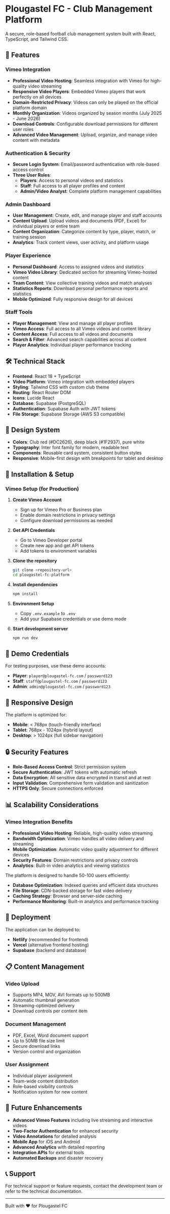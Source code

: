 # Plougastel FC - Club Management Platform

A secure, role-based football club management system built with React, TypeScript, and Tailwind CSS.

## 🚀 Features

### Vimeo Integration
- **Professional Video Hosting**: Seamless integration with Vimeo for high-quality video streaming
- **Responsive Video Players**: Embedded Vimeo players that work perfectly on all devices
- **Domain-Restricted Privacy**: Videos can only be played on the official platform domain
- **Monthly Organization**: Videos organized by season months (July 2025 - June 2026)
- **Download Controls**: Configurable download permissions for different user roles
- **Advanced Video Management**: Upload, organize, and manage video content with metadata

### Authentication & Security
- **Secure Login System**: Email/password authentication with role-based access control
- **Three User Roles**:
  - **Players**: Access to personal videos and statistics
  - **Staff**: Full access to all player profiles and content
  - **Admin/Video Analyst**: Complete platform management capabilities

### Admin Dashboard
- **User Management**: Create, edit, and manage player and staff accounts
- **Content Upload**: Upload videos and documents (PDF, Excel) for individual players or entire team
- **Content Organization**: Categorize content by type, player, match, or training session
- **Analytics**: Track content views, user activity, and platform usage

### Player Experience
- **Personal Dashboard**: Access to assigned videos and statistics
- **Vimeo Video Library**: Dedicated section for streaming Vimeo-hosted content
- **Team Content**: View collective training videos and match analyses
- **Statistics Reports**: Download personal performance reports and statistics
- **Mobile Optimized**: Fully responsive design for all devices

### Staff Tools
- **Player Management**: View and manage all player profiles
- **Vimeo Access**: Full access to all Vimeo videos and content library
- **Content Access**: Full access to all videos and documents
- **Search & Filter**: Advanced search capabilities across all content
- **Player Analytics**: Individual player performance tracking

## 🛠️ Technical Stack

- **Frontend**: React 18 + TypeScript
- **Video Platform**: Vimeo integration with embedded players
- **Styling**: Tailwind CSS with custom club theme
- **Routing**: React Router DOM
- **Icons**: Lucide React
- **Database**: Supabase (PostgreSQL)
- **Authentication**: Supabase Auth with JWT tokens
- **File Storage**: Supabase Storage (AWS S3 compatible)

## 🎨 Design System

- **Colors**: Club red (#DC2626), deep black (#1F2937), pure white
- **Typography**: Inter font family for modern, readable text
- **Components**: Reusable card system, consistent button styles
- **Responsive**: Mobile-first design with breakpoints for tablet and desktop

## 🔧 Installation & Setup

### Vimeo Setup (for Production)
1. **Create Vimeo Account**
   - Sign up for Vimeo Pro or Business plan
   - Enable domain restrictions in privacy settings
   - Configure download permissions as needed

2. **Get API Credentials**
   - Go to Vimeo Developer portal
   - Create new app and get API tokens
   - Add tokens to environment variables

1. **Clone the repository**
   ```bash
   git clone <repository-url>
   cd plougastel-fc-platform
   ```

2. **Install dependencies**
   ```bash
   npm install
   ```

3. **Environment Setup**
   - Copy `.env.example` to `.env`
   - Add your Supabase credentials or use demo mode

4. **Start development server**
   ```bash
   npm run dev
   ```

## 🔐 Demo Credentials

For testing purposes, use these demo accounts:

- **Player**: `player@plougastel-fc.com` / `password123`
- **Staff**: `staff@plougastel-fc.com` / `password123`
- **Admin**: `admin@plougastel-fc.com` / `password123`

## 📱 Responsive Design

The platform is optimized for:
- **Mobile**: < 768px (touch-friendly interface)
- **Tablet**: 768px - 1024px (hybrid layout)
- **Desktop**: > 1024px (full sidebar navigation)

## 🔒 Security Features

- **Role-Based Access Control**: Strict permission system
- **Secure Authentication**: JWT tokens with automatic refresh
- **Data Encryption**: All sensitive data encrypted in transit and at rest
- **Input Validation**: Comprehensive form validation and sanitization
- **HTTPS Only**: Secure connections enforced

## 📊 Scalability Considerations

### Vimeo Integration Benefits
- **Professional Video Hosting**: Reliable, high-quality video streaming
- **Bandwidth Optimization**: Vimeo handles all video delivery and streaming
- **Mobile Optimization**: Automatic video quality adjustment for different devices
- **Security Features**: Domain restrictions and privacy controls
- **Analytics**: Built-in video analytics and viewing statistics

The platform is designed to handle 50-100 users efficiently:

- **Database Optimization**: Indexed queries and efficient data structures
- **File Storage**: CDN-backed storage for fast video delivery
- **Caching Strategy**: Browser and server-side caching
- **Performance Monitoring**: Built-in analytics and performance tracking

## 🚀 Deployment

The application can be deployed to:
- **Netlify** (recommended for frontend)
- **Vercel** (alternative frontend hosting)
- **Supabase** (backend and database)

## 📋 Content Management

### Video Upload
- Supports MP4, MOV, AVI formats up to 500MB
- Automatic thumbnail generation
- Streaming-optimized delivery
- Download controls per content item

### Document Management
- PDF, Excel, Word document support
- Up to 50MB file size limit
- Secure download links
- Version control and organization

### User Assignment
- Individual player assignment
- Team-wide content distribution
- Role-based visibility controls
- Notification system for new content

## 🔄 Future Enhancements

- **Advanced Vimeo Features** including live streaming and interactive videos
- **Two-Factor Authentication** for enhanced security
- **Video Annotations** for detailed analysis
- **Mobile App** for iOS and Android
- **Advanced Analytics** with detailed reporting
- **Integration APIs** for external tools
- **Automated Backups** and disaster recovery

## 📞 Support

For technical support or feature requests, contact the development team or refer to the technical documentation.

---

Built with ❤️ for Plougastel FC